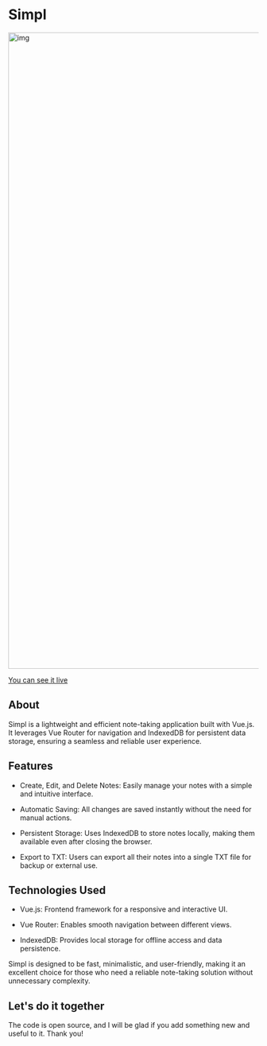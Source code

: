 # Simpl 

<img width="1280" alt="img" src="https://github.com/user-attachments/assets/a2614507-d968-4ff7-b68b-1437883346b4" />

[You can see it live](https://mxbv.github.io/simpl)


## About

Simpl is a lightweight and efficient note-taking application built with Vue.js. It leverages Vue Router for navigation and IndexedDB for persistent data storage, ensuring a seamless and reliable user experience.

## Features

* Create, Edit, and Delete Notes: Easily manage your notes with a simple and intuitive interface.

* Automatic Saving: All changes are saved instantly without the need for manual actions.

* Persistent Storage: Uses IndexedDB to store notes locally, making them available even after closing the browser.

* Export to TXT: Users can export all their notes into a single TXT file for backup or external use.

## Technologies Used

* Vue.js: Frontend framework for a responsive and interactive UI.

* Vue Router: Enables smooth navigation between different views.

* IndexedDB: Provides local storage for offline access and data persistence.

Simpl is designed to be fast, minimalistic, and user-friendly, making it an excellent choice for those who need a reliable note-taking solution without unnecessary complexity.



## Let's do it together

The code is open source, and I will be glad if you add something new and useful to it. Thank you!
